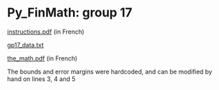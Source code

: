 # Py_FinMath: group 17

[instructions.pdf](https://github.com/draialexis/Py_FinMath/files/8102300/Projet.Maths.fi.pdf) (in French)

[gp17_data.txt](https://github.com/draialexis/Py_FinMath/files/8188634/gp17_data.txt)

[the_math.pdf](https://github.com/draialexis/Py_FinMath/files/8192788/G_n.17_rapport_gatignol_drai_khalfallah.pdf) (in French)

The bounds and error margins were hardcoded, and can be modified by hand on lines 3, 4 and 5
